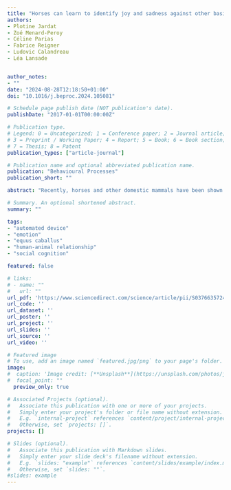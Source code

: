 ```yaml
---
title: "Horses can learn to identify joy and sadness against other basic emotions from human facial expressions"
authors:
- Plotine Jardat
- Zoé Menard-Peroy
- Céline Parias
- Fabrice Reigner
- Ludovic Calandreau
- Léa Lansade


author_notes:
- ""
date: "2024-08-28T12:18:50+01:00"
doi: "10.1016/j.beproc.2024.105081"

# Schedule page publish date (NOT publication's date).
publishDate: "2017-01-01T00:00:00Z"

# Publication type.
# Legend: 0 = Uncategorized; 1 = Conference paper; 2 = Journal article;
# 3 = Preprint / Working Paper; 4 = Report; 5 = Book; 6 = Book section;
# 7 = Thesis; 8 = Patent
publication_types: ["article-journal"]

# Publication name and optional abbreviated publication name.
publication: "Behavioural Processes"
publication_short: ""

abstract: "Recently, horses and other domestic mammals have been shown to perceive and react to human emotional signals, with most studies focusing on joy and anger. In this study, we tested whether horses can learn to identify human joyful and sad expressions against other emotions. We used a touchscreen-based automated device that presented pairs of human portraits and distributed pellets when the horse touched the rewarded face. Six horses were trained to touch the sad face and 5 the joyful face. By the end of training, horses’ performances at the group level were significantly higher than chance level, with higher scores for horses trained with the sad face. At the individual level, evidence of task learning varied among horses, which could be explained by individual variations in horses’ ability to identify different human facial expressions or attention issues during the tests. In a generalization test, we introduced portraits of different humans than those presented during training. Horses trained with the joyful face performed better than chance, demonstrating generalization. Conversely, horses trained with the sad face did not. Horses also showed differences in learning performance according to the non-rewarded emotion, providing insights into horses’ cognitive processing of facial expressions."

# Summary. An optional shortened abstract.
summary: ""

tags:
- "automated device"
- "emotion"
- "equus caballus"
- "human-animal relationship"
- "social cognition"

featured: false

# links:
# - name: ""
#   url: ""
url_pdf: 'https://www.sciencedirect.com/science/article/pii/S0376635724000962?via%3Dihub'
url_code: ''
url_dataset: ''
url_poster: ''
url_project: ''
url_slides: ''
url_source: ''
url_video: ''

# Featured image
# To use, add an image named `featured.jpg/png` to your page's folder.
image:
#  caption: 'Image credit: [**Unsplash**](https://unsplash.com/photos/jdD8gXaTZsc)'
#  focal_point: ""
  preview_only: true

# Associated Projects (optional).
#   Associate this publication with one or more of your projects.
#   Simply enter your project's folder or file name without extension.
#   E.g. `internal-project` references `content/project/internal-project/index.md`.
#   Otherwise, set `projects: []`.
projects: []

# Slides (optional).
#   Associate this publication with Markdown slides.
#   Simply enter your slide deck's filename without extension.
#   E.g. `slides: "example"` references `content/slides/example/index.md`.
#   Otherwise, set `slides: ""`.
#slides: example
---
```

